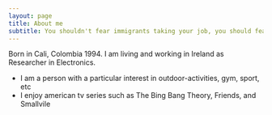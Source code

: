 ```yaml
---
layout: page
title: About me
subtitle: You shouldn't fear immigrants taking your job, you should fear robots\ *SEAD FADILPASIC, "Robots are coming to take your jobs away", IT Pro Portal, February 17, 2016*
---
```


Born in Cali, Colombia 1994. I am living and working in Ireland as Researcher in Electronics.  

- I am a person with a particular interest in outdoor-activities, gym, sport, etc
- I enjoy american tv series such as The Bing Bang Theory, Friends, and Smallvile


